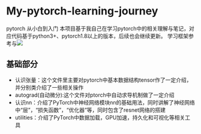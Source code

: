 # My-pytorch-learning-journey
pytorch 从小白到入门
本项目基于我自己在学习pytorch中的相关理解与笔记，对应代码基于python3+、pytorch1.8以上的版本，后续也会继续更新。
学习框架参考与![](https://github.com/chenyuntc/pytorch-book/tree/master)
## 基础部分
* 认识张量：这个文件里主要对pytorch中基本数据结构tensor作了一定介绍，并分别类介绍了一些相关操作
* autograd(自动微分):这个文件对ptorch中自动求导机制做了一定介绍
* 认识nn：介绍了PyTorch中神经网络模块nn的基础用法，同时讲解了神经网络中“层”，“损失函数”，“优化器”等，同时包含了resnet网络的搭建
* utilities：介绍了PyTorch中数据加载，GPU加速，持久化和可视化等相关工具
